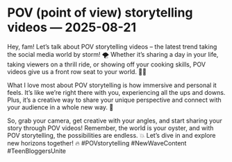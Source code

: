 # POV (point of view) storytelling videos — 2025-08-21

Hey, fam! Let’s talk about POV storytelling videos – the latest trend taking the social media world by storm! 🌪️ Whether it’s sharing a day in your life, taking viewers on a thrill ride, or showing off your cooking skills, POV videos give us a front row seat to your world. 🎥💫

What I love most about POV storytelling is how immersive and personal it feels. It’s like we’re right there with you, experiencing all the ups and downs. Plus, it’s a creative way to share your unique perspective and connect with your audience in a whole new way. 🤩

So, grab your camera, get creative with your angles, and start sharing your story through POV videos! Remember, the world is your oyster, and with POV storytelling, the possibilities are endless. 💥 Let’s dive in and explore new horizons together! 🔥 #POVstorytelling #NewWaveContent #TeenBloggersUnite